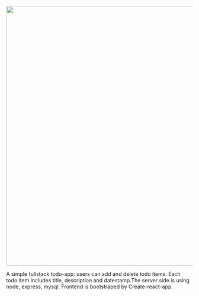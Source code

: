 

 <div align="center">
     <img src="/public/screenshot.png" width="700px"</img> 
 </div>


A simple fullstack todo-app: users can add and delete todo items. Each todo item includes title, description and datestamp.The server side is using node, express, mysql. Frontend is bootstraped by Create-react-app.




  


 
